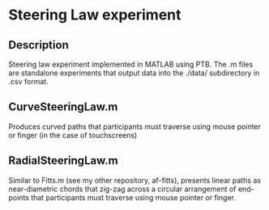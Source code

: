 Steering Law experiment
=======================

Description
-----------

Steering law experiment implemented in MATLAB using PTB.  The .m files are standalone experiments that output data into the ./data/ subdirectory in .csv format.

CurveSteeringLaw.m
------------------

Produces curved paths that participants must traverse using mouse pointer or finger (in the case of touchscreens)

RadialSteeringLaw.m
-------------------

Similar to Fitts.m (see my other repository, af-fitts), presents linear paths as near-diametric chords that zig-zag across a circular arrangement of end-points that participants must traverse using mouse pointer or finger.

